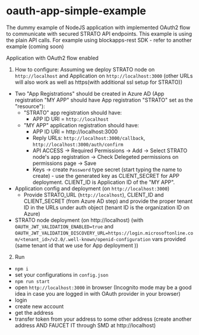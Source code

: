 # oauth-app-simple-example
The dummy example of NodeJS application with implemented OAuth2 flow to communicate with secured STRATO API endpoints. This example is using the plain API calls. For example using blockapps-rest SDK - refer to another example (coming soon)

Application with OAuth2 flow enabled

1. How to configure:
  Assuming we deploy STRATO node on `http://localhost` and Application on `http://localhost:3000` (other URLs will also work as well as https(with additional ssl setup for STRATO))
  - Two "App Registrations" should be created in Azure AD (App registration "MY APP" should have App registration "STRATO" set as the "resource"):
    - "STRATO" app registration should have:
      - APP ID URI = `http://localhost`
    - "MY APP" application registration should have:
      - APP ID URI = http://localhost:3000
      - Reply URLs: `http://localhost:3000/callback`, `http://localhost:3000/auth/confirm`
      - API ACCESS -> Required Permissions -> Add -> Select STRATO node's app registration -> Check Delegeted permissions on permissions page -> Save
      - Keys -> create `Password` type secret (start typing the name to create) - use the generated key as CLIENT_SECRET for APP deployment. CLIENT_ID is Application ID of the "MY APP".
  - Application config and deployment (on `http://localhost:3000`)
    - Provide STRATO_URL (`http://localhost`), CLIENT_ID and CLIENT_SECRET (from Azure AD step) and provide the proper tenant ID in the URLs under auth object (tenant ID is the organization ID on Azure)
  - STRATO node deployment (on http://localhost) (with `OAUTH_JWT_VALIDATION_ENABLED=true` and `OAUTH_JWT_VALIDATION_DISCOVERY_URL=https://login.microsoftonline.com/<tenant_id>/v2.0/.well-known/openid-configuration` vars provided (same tenant id that we use for App deployment ))

2. Run
  - `npm i`
  - set your configurations in `config.json`
  - `npm run start`
  - open `http://localhost:3000` in browser (Incognito mode may be a good idea in case you are logged in with OAuth provider in your browser)
  - login
  - create new account
  - get the address
  - transfer token from your address to some other address (create another address AND FAUCET IT through SMD at http://localhost)
